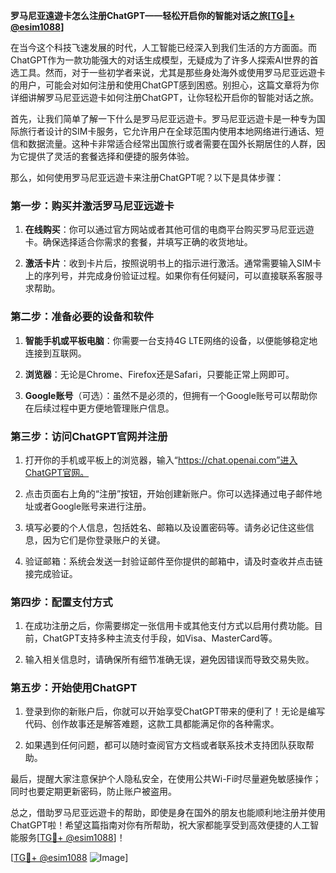 **罗马尼亚遠遊卡怎么注册ChatGPT——轻松开启你的智能对话之旅[[TG💪+ @esim1088](https://t.me/s/esim1088)]**

在当今这个科技飞速发展的时代，人工智能已经深入到我们生活的方方面面。而ChatGPT作为一款功能强大的对话生成模型，无疑成为了许多人探索AI世界的首选工具。然而，对于一些初学者来说，尤其是那些身处海外或使用罗马尼亚远遊卡的用户，可能会对如何注册和使用ChatGPT感到困惑。别担心，这篇文章将为你详细讲解罗马尼亚远遊卡如何注册ChatGPT，让你轻松开启你的智能对话之旅。

首先，让我们简单了解一下什么是罗马尼亚远遊卡。罗马尼亚远遊卡是一种专为国际旅行者设计的SIM卡服务，它允许用户在全球范围内使用本地网络进行通话、短信和数据流量。这种卡非常适合经常出国旅行或者需要在国外长期居住的人群，因为它提供了灵活的套餐选择和便捷的服务体验。

那么，如何使用罗马尼亚远遊卡来注册ChatGPT呢？以下是具体步骤：

### 第一步：购买并激活罗马尼亚远遊卡

1. **在线购买**：你可以通过官方网站或者其他可信的电商平台购买罗马尼亚远遊卡。确保选择适合你需求的套餐，并填写正确的收货地址。
   
2. **激活卡片**：收到卡片后，按照说明书上的指示进行激活。通常需要输入SIM卡上的序列号，并完成身份验证过程。如果你有任何疑问，可以直接联系客服寻求帮助。

### 第二步：准备必要的设备和软件

1. **智能手机或平板电脑**：你需要一台支持4G LTE网络的设备，以便能够稳定地连接到互联网。
   
2. **浏览器**：无论是Chrome、Firefox还是Safari，只要能正常上网即可。

3. **Google账号**（可选）：虽然不是必须的，但拥有一个Google账号可以帮助你在后续过程中更方便地管理账户信息。

### 第三步：访问ChatGPT官网并注册

1. 打开你的手机或平板上的浏览器，输入“https://chat.openai.com”进入ChatGPT官网。
   
2. 点击页面右上角的“注册”按钮，开始创建新账户。你可以选择通过电子邮件地址或者Google账号来进行注册。

3. 填写必要的个人信息，包括姓名、邮箱以及设置密码等。请务必记住这些信息，因为它们是你登录账户的关键。

4. 验证邮箱：系统会发送一封验证邮件至你提供的邮箱中，请及时查收并点击链接完成验证。

### 第四步：配置支付方式

1. 在成功注册之后，你需要绑定一张信用卡或其他支付方式以启用付费功能。目前，ChatGPT支持多种主流支付手段，如Visa、MasterCard等。

2. 输入相关信息时，请确保所有细节准确无误，避免因错误而导致交易失败。

### 第五步：开始使用ChatGPT

1. 登录到你的新账户后，你就可以开始享受ChatGPT带来的便利了！无论是编写代码、创作故事还是解答难题，这款工具都能满足你的各种需求。

2. 如果遇到任何问题，都可以随时查阅官方文档或者联系技术支持团队获取帮助。

最后，提醒大家注意保护个人隐私安全，在使用公共Wi-Fi时尽量避免敏感操作；同时也要定期更新密码，防止账户被盗用。

总之，借助罗马尼亚远遊卡的帮助，即使是身在国外的朋友也能顺利地注册并使用ChatGPT啦！希望这篇指南对你有所帮助，祝大家都能享受到高效便捷的人工智能服务[[TG💪+ @esim1088](https://t.me/s/esim1088)]！

[[TG💪+ @esim1088](https://t.me/s/esim1088) ![Image](https://i.postimg.cc/4NQfJmqS/Snipaste-2025-05-13-00-14-12.png)]